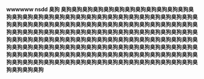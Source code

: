 ####   wwwwww nsdd 臭狗 臭狗臭狗臭狗臭狗臭狗臭狗臭狗臭狗臭狗臭狗臭狗臭狗臭狗臭狗臭狗臭狗臭狗臭狗臭狗臭狗臭狗臭狗臭狗臭狗臭狗臭狗臭狗臭狗臭狗臭狗臭狗臭狗臭狗臭狗臭狗臭狗臭狗臭狗臭狗臭狗臭狗臭狗臭狗臭狗臭狗臭狗臭狗臭狗臭狗臭狗臭狗臭狗臭狗臭狗臭狗臭狗臭狗臭狗臭狗臭狗臭狗臭狗臭狗臭狗臭狗臭狗臭狗臭狗臭狗臭狗臭狗臭狗臭狗臭狗臭狗臭狗臭狗臭狗臭狗臭狗臭狗臭狗臭狗臭狗臭狗臭狗臭狗臭狗臭狗臭狗臭狗臭狗臭狗臭狗臭狗臭狗臭狗臭狗臭狗臭狗臭狗臭狗臭狗臭狗臭狗臭狗臭狗臭狗臭狗臭狗臭狗臭狗臭狗臭狗臭狗臭狗臭狗臭狗臭狗臭狗臭狗臭狗臭狗臭狗臭狗臭狗臭狗臭狗臭狗臭狗臭狗臭狗臭狗臭狗臭狗臭狗臭狗臭狗臭狗臭狗臭狗臭狗

